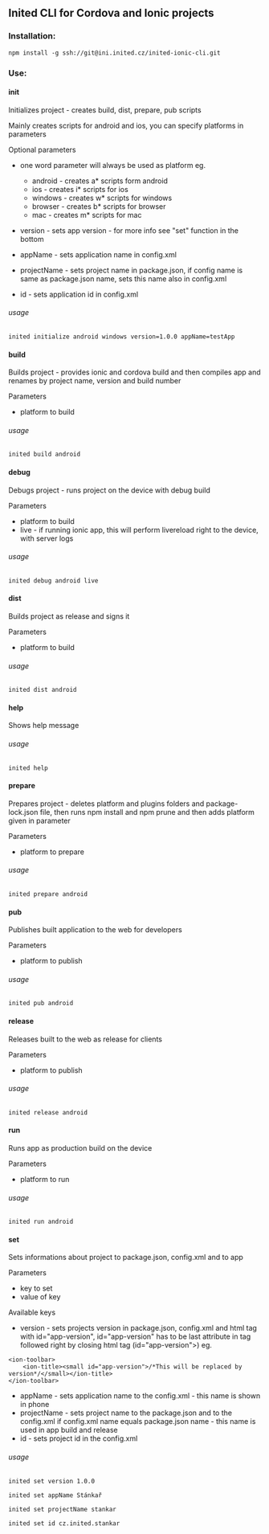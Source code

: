 ## Inited CLI for Cordova and Ionic projects

### Installation:

```
npm install -g ssh://git@ini.inited.cz/inited-ionic-cli.git
```

### Use:

#### init
Initializes project - creates build, dist, prepare, pub scripts

Mainly creates scripts for android and ios, you can specify platforms in parameters

Optional parameters

* one word parameter will always be used as platform eg.
  * android - creates a* scripts form android
  * ios - creates i* scripts for ios
  * windows - creates w* scripts for windows
  * browser - creates b* scripts for browser
  * mac - creates m* scripts for mac



* version - sets app version - for more info see "set" function in the bottom
* appName - sets application name in config.xml
* projectName - sets project name in package.json, if config name is same as package.json name, sets this name also in config.xml
* id - sets application id in config.xml

###### usage

```
inited initialize android windows version=1.0.0 appName=testApp
```

#### build
Builds project - provides ionic and cordova build and then compiles app and renames by project name, version and build number

Parameters

* platform to build

###### usage

```
inited build android
```

#### debug
Debugs project - runs project on the device with debug build

Parameters

* platform to build
* live - if running ionic app, this will perform livereload right to the device, with server logs

###### usage

```
inited debug android live
```

#### dist
Builds project as release and signs it

Parameters

* platform to build

###### usage

```
inited dist android
```

#### help
Shows help message

###### usage

```
inited help
```

#### prepare
Prepares project - deletes platform and plugins folders and package-lock.json file, then runs npm install and npm prune and then adds platform given in parameter

Parameters

* platform to prepare

###### usage

```
inited prepare android
```

#### pub
Publishes built application to the web for developers

Parameters

* platform to publish

###### usage

```
inited pub android
```

#### release
Releases built to the web as release for clients

Parameters

* platform to publish

###### usage

```
inited release android
```

#### run
Runs app as production build on the device

Parameters

* platform to run

###### usage

```
inited run android
```

#### set
Sets informations about project to package.json, config.xml and to app

Parameters

* key to set
* value of key

Available keys

* version - sets projects version in package.json, config.xml and html tag with id="app-version", id="app-version" has to be last attribute in tag followed right by closing html tag (id="app-version">) eg.


```
<ion-toolbar>
    <ion-title><small id="app-version">/*This will be replaced by version*/</small></ion-title>
</ion-toolbar>
```

* appName - sets application name to the config.xml - this name is shown in phone
* projectName - sets project name to the package.json and to the config.xml if config.xml name equals package.json name - this name is used in app build and release
* id - sets project id in the config.xml

###### usage

```
inited set version 1.0.0

inited set appName Stánkař

inited set projectName stankar

inited set id cz.inited.stankar
```
